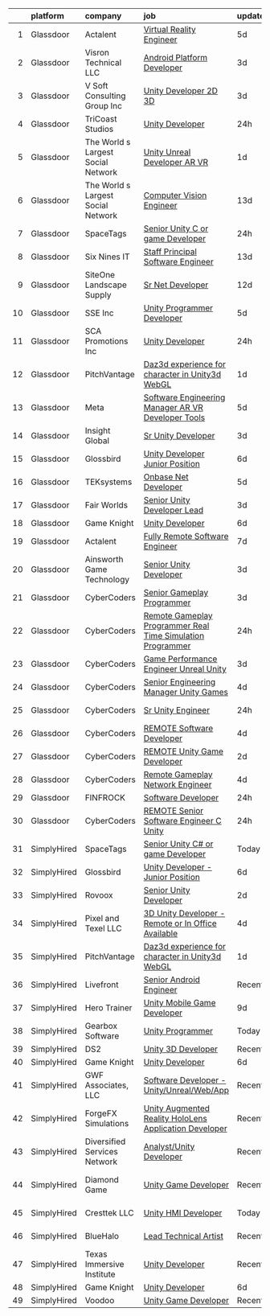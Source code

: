 

|    | platform    | company                            | job                                                                                                                                                                                                                                                                                                                                                                                                                                                                                                                                                                                                                                                                                                                                                                                                                                                                                                                                                                                                                                                                                                                                                                                                                                                                                                                                                                                                                                                       | update_time   | location              |
|---:|:------------|:-----------------------------------|:----------------------------------------------------------------------------------------------------------------------------------------------------------------------------------------------------------------------------------------------------------------------------------------------------------------------------------------------------------------------------------------------------------------------------------------------------------------------------------------------------------------------------------------------------------------------------------------------------------------------------------------------------------------------------------------------------------------------------------------------------------------------------------------------------------------------------------------------------------------------------------------------------------------------------------------------------------------------------------------------------------------------------------------------------------------------------------------------------------------------------------------------------------------------------------------------------------------------------------------------------------------------------------------------------------------------------------------------------------------------------------------------------------------------------------------------------------|:--------------|:----------------------|
|  1 | Glassdoor   | Actalent                           | [Virtual Reality Engineer](https://www.glassdoor.com/partner/jobListing.htm?pos=127&ao=1110586&s=58&guid=000001825d51d665ad93300225617779&src=GD_JOB_AD&t=SR&vt=w&ea=1&cs=1_c8bdda1e&cb=1659423020969&jobListingId=1008033850812&cpc=8795CF9063CD573D&jrtk=3-0-1g9el3lkkkf37801-1g9el3ll5j475800-0aa8e40a427aeb13--6NYlbfkN0ChYVx_I3yfZ_JDY3EFoivtqvi_stwnZ_kRt8Dowt_l_d1ydueao4NE-oUleRJ4yhhjW0oGMxw4CQVfqhnvEBj14dnMlP06aDxnwWxkir_sF2xqFwtFXLJU7_XBQsvANfW3jXqCYceGX_qqgPezvO9jGbI2pUQT-j0qXhIghZYjq0kvXJhMujDeieUPo5onRXTorUD3d2VZIbGKkHdL9eMAUyRWENMkvbw4haoQVqyKbpq3hGPs0iUQL4RhjgTWNAKkbnSFnIZfULZx38PomK5Sq_NwRcXh8XYfCporzNtG9UjAthJX_I5CY_ewqR44sdUGwmIVW_2eY0qmSWfDWQfQxWeLts_YKZ7lx6I8EO1Sb5YwiuqSlK9LIuf-YqAd8-YBDOgkNu7HcgFtf_G6uVcdjPwYF3f4R3umMLbMnfvzHlaadGbjY_juV_aZiNmL5VY6CTTIQbOCI4zuNFHnirSUJ3l40t_wfIrj_uRro75thuEEPf0W-K7a8nEub6muXB-B_-21gImHWUyNdjgrm8rp0N6g9Dun8CZOLT-Q8YI7_ivE46ObG-ih4Cg_ymrysaBm7qFNP1yu2IHkNId_YYSY9S2h7tygNsDsVJ4mQnjP_xO0qmJ3-Fg_nYfevIXOVrGjJynebmXiLikLPm1NyeUQ65I61PInE2r88bejZ0Iunfj0vp2-aIscZYpb8sE_AEXL3nBBBflX-lT3MXcJyIX9B3kJ5cSwajo6XU80_qmIZQ1LgaZg1_aY465GoWKu1Wp0JmfdZxTM3YDZ2QhdX2QbsQoi-9w_CCGplIQ-1fOHps7jTAmyCxThkPVmvHUTGREYo9n8UrHqjJiC9aaiumbG3pXT91Gz_22yfkZ9c4WdO_VUumCNUBQgTe6K5IyUgiiayPb2JE5INzieLgsIG-OMvibxbgUEX-Qw34t5vXAgbTv7TBiwCmWPeQnwcYoBdNGzAlUWsLd7Iw1JeuZXdXw0)                                                                                                       | 5d            | Chandler, AZ          |
|  2 | Glassdoor   | Visron Technical LLC               | [Android Platform Developer](https://www.glassdoor.com/partner/jobListing.htm?pos=120&ao=1110586&s=58&guid=000001825d51d665ad93300225617779&src=GD_JOB_AD&t=SR&vt=w&ea=1&cs=1_69b4da36&cb=1659423020969&jobListingId=1008038071569&cpc=F4EED0218A761C36&jrtk=3-0-1g9el3lkkkf37801-1g9el3ll5j475800-b295631597de1779--6NYlbfkN0Az8Xa21yQutTy3z9jzJmWbFbWpWskvPKWDGVf3MK8TfodwN2rb4NImWsomyw4RteMK1WHxoprEc9rZVjVPlrz7kTvdordZOdR5u_wmVcyGFwzsJIAnfDO1WUqVLKoR1i96DM1fGAvTy5s-c86AGDjiut67SMlU6e7yULDpK4FCVp1jD31elPXTnlXAY-ApbQwFUEwwMj-TRPjJbQdFAeZRxmIzpMVbnNETm12sZ-3nxiUaotLUX8a9ZgPTJHwdy3XcPMbAQbwQ4GhXy6emwVxDrztUUPmZHCeTXCTgmFPc0PPDnO_9VB7oM0eQV8J5Dmuv4LX5LXCp1CpIlFu-F7PcGpqrNfLZsaF-UpijJkoJPPt24FUCKsKTm3Ss_5rTlDixOXL-SqPAz2I22d60EqV35VsrKrpoqpjuw3AQc9uwhCSihWrVRfyaDPGCFh7kcywVIStVyGC9-xu-HF_aGwWaTLL7BGFP4tazC19sGgTHJMHuysytK1f5bDSOrPg93iF2k3qaXFQRkg%3D%3D)                                                                                                                                                                                                                                                                                                                                                                                                                                                                                                                                                                         | 3d            | Remote                |
|  3 | Glassdoor   | V Soft Consulting Group  Inc       | [Unity Developer   2D 3D](https://www.glassdoor.com/partner/jobListing.htm?pos=113&ao=1110586&s=58&guid=000001825d51d665ad93300225617779&src=GD_JOB_AD&t=SR&vt=w&ea=1&cs=1_d2985b9a&cb=1659423020968&jobListingId=1008038008594&cpc=2CAED5C921A5F994&jrtk=3-0-1g9el3lkkkf37801-1g9el3ll5j475800-9a4a01b372ff3881--6NYlbfkN0D9RE-Si7ybiUgDiZLiiQYmpNk9Vbzm2gLbPAQW_p1zE3jUynzuC9mQeE4jvLF4MlSm36CescGx2H9d3YI0fVAn5prwo-RLWQRl_iwMVkZ6WLNFpLl_y3iVO_S9d5oC2ltUQyL-xm9HKGpi3r8xf5SsrsFpcevLABNYdw2hIoCqPNudL4vGDMg1L_m-yAFKz9_BLNGls4LC5YaDhALTUHdDrjHlIsWbmC_-M7zgCEmz9FODktm7vNDaJpG7Yyd7PkxBY8l-cxxI2x1OfJ2rksqlLFkJ9gWtSx5B8-7feWX4Wm1Ni1zp19XJ2dF37KW5bOLSoqiygiomQwLEq41ygUmxvnQqhWuQjPCrBo1R3V0GOpT4sOyGxhw9AdGMUiU1dI9eKtmMD2xoHYtZl0eRYccSfyxhGxpGAOARrtAYrqRO1rmUw9iHaAbqL_gMA7PYYtHAzNQum1-RYUdv5m1XS8EceL8nSp_H4rxOZjUOitFUkoQuf88d_ni-)                                                                                                                                                                                                                                                                                                                                                                                                                                                                                                                                                                                                        | 3d            | Oakbrook Terrace, IL  |
|  4 | Glassdoor   | TriCoast Studios                   | [Unity Developer](https://www.glassdoor.com/partner/jobListing.htm?pos=105&ao=1110586&s=58&guid=000001825d51d665ad93300225617779&src=GD_JOB_AD&t=SR&vt=w&ea=1&cs=1_359f0dd2&cb=1659423020966&jobListingId=1008045377097&cpc=883DC43018083D9A&jrtk=3-0-1g9el3lkkkf37801-1g9el3ll5j475800-d1f9ce74ba5d6ae6--6NYlbfkN0C-v_v8Df6QEx-0KfC6ubbCSEAcD-3k69Ud1N9sqWpk4oaUEBIQcnypH-ZQoYQAWSwtQzaQ4APFVx8IMv68zsYh-Vq9Bw8-WTCByPmkGg6-0kz9zmCF9WP0j7w_Bj6c1BwGhna_7aQ6xU5Oo2_kkoppP_lT4uVGQYv36qCKjzMSjXGVint0sGpbpNklweBsNYlGi5UoURrPH14UXa-PsUDr7F980Nu49q5ah_9O8R5AqsOzqajyX3U4we17mmmc-_6BVHXjuOAcnA76X3kbyCjxPqKjh2gEDhKUKjuFKJL_gWk-uR1MVGkxuzmJ2hZsNpzjptc56IA0yXagFZCaNkWNQmQEExuYgeWxlWi42DRZ6GcXrIBWTNkx_ict4MXSTyznWkYL1qtf9UgKhfe2nxo0iEsSozxCnERlDHg9ztGuxkOcazCFPDbtzpP_aIu44nRx2yedAm6OXs6uefJE_nWp7vG7L8kKKHoJYxP_ZZ3yjBYBh3fzz6y5cPJPRLjp0rU32XujHo6bwg%3D%3D)                                                                                                                                                                                                                                                                                                                                                                                                                                                                                                                                                                                    | 24h           | Westminster, CA       |
|  5 | Glassdoor   | The World s Largest Social Network | [Unity Unreal Developer  AR VR ](https://www.glassdoor.com/partner/jobListing.htm?pos=115&ao=1110586&s=58&guid=000001825d51d665ad93300225617779&src=GD_JOB_AD&t=SR&vt=w&ea=1&cs=1_f665754d&cb=1659423020968&jobListingId=1008042375696&cpc=3DB599BF2F4828F0&jrtk=3-0-1g9el3lkkkf37801-1g9el3ll5j475800-f494ee243d38d501--6NYlbfkN0DSgjPPcnEdvoK3uuxfISLALE6pB1FR7YSHOr_tSg5_QGIhoz_2VqUepdcKLBLI_zRVnZbHpaOUUg4zxA3YNJqfgCq-9o0liKzrVYmTrr_XDVnqIg3IFXNOjuKyMfftGZmcup85RVP1_M3P6WAr9I7CFCQ97cF5i0P5r4PJSMbs2tcTlq4Tns384seg8KmDrJKYVolJWYoy_Hc_A4gJj3DzrsVpuOVQmEjh5yw0dwFxvDT7ZeV8cjibmVjIpOICm8KMzC5uJ2CA43wXbjn0yTu_ZbFBGTQyIUa-00t_V46fZDEMU74_S65I5lrgv4vnlgZirXB34Yd4TwvRBk1qb1IHidllHnh0RtqG9z6lNjA8y1NZ3cz0GJjEg2SJI-ORm7lwB6YV2KvwzjmjamJjwIZhKlgWbbVfE_L4odcGnsJNLgwuhXTbuDFwazJyWPCs2mFMsYjIM3vQGKqKZpyzkd4KC0Y9X8ssUyx0hT7VSj1SKDiS5DUGeKY12IWnwiTFjpzJaNoYoyggKEUN_t2sxBSL_W_-oD86h_c0nwTJj5syuVkW-SKqxOMx4lFsRKMTa8l4DpGSLr8j_oxmVj8DubEH)                                                                                                                                                                                                                                                                                                                                                                                                                                                                                                 | 1d            | Sausalito, CA         |
|  6 | Glassdoor   | The World s Largest Social Network | [Computer Vision Engineer](https://www.glassdoor.com/partner/jobListing.htm?pos=116&ao=1110586&s=58&guid=000001825d51d665ad93300225617779&src=GD_JOB_AD&t=SR&vt=w&ea=1&cs=1_cacb92fc&cb=1659423020968&jobListingId=1008016092350&cpc=723ADC3DFE402989&jrtk=3-0-1g9el3lkkkf37801-1g9el3ll5j475800-3d6004a19f2b5383--6NYlbfkN0DSgjPPcnEdvoK3uuxfISLALE6pB1FR7YSHOr_tSg5_QCn410VK5Ds4bQGcKtrI54_urjgcqwktlQZeIDvjbd7sMbA5gnhA_l4KE5fLH9VXOELgC33_D_fNtopS_25WJNRKlKtLnhICZr5wlKcy7_AqiPf7PGqIsyope6sbucOqxixnSXeQRaKdnwLMkkxnOy2ORTjYntiQ9lr-huRfirB3i7qQslRDoj17eGr8uBf0OL80-USg6QP19GYTrXkmqZzU9S_Of9BqpMYcXgxrCFtYJGjR6E9lfkakEsvTEse2xPhjA2PH2IQYgTQjVJ2wSYDWrcM8soWUA_izA2FLu3OzuxDDKfssEvymezdBe2H0OnW83KCWXCkeWhoiwIsDsJ3A82gnAE4I24TxrnzhV4YBCa3eoJji-IdtwAyumdVCLTv4L92Q4pe32r_HPZcTHGTi8_mmOKIoswXaUmyfypfJGYTic0Fzyc6OkH7Sym_7TuV_yteiubyEdjFteUyBq47X0io2t5EB9eU_agAkN0JOYzcNYJ-rc0JUSmL1RYx3xAwKGUSR-MF-1A7E2CfDPhhWZmamS8DlHl9CveoNu9T3)                                                                                                                                                                                                                                                                                                                                                                                                                                                                                                       | 13d           | Los Angeles, CA       |
|  7 | Glassdoor   | SpaceTags                          | [Senior Unity C  or game Developer](https://www.glassdoor.com/partner/jobListing.htm?pos=107&ao=1110586&s=58&guid=000001825d51d665ad93300225617779&src=GD_JOB_AD&t=SR&vt=w&ea=1&cs=1_90335855&cb=1659423020967&jobListingId=1008044924626&cpc=56C4EA4A1A191A49&jrtk=3-0-1g9el3lkkkf37801-1g9el3ll5j475800-6cf5f399b28c6351--6NYlbfkN0BUVF9cqJXqdFDsrpxoGIhdnz07wL-gW_U5nrZAHPRhGVzrfnHyhdN1EPN8I7ZiQaxplMz9EJF9vxzvQnPArqQqftQpTXcRLSd7gVgkUliHbiHAwV18JGisEYi3xNpBGvahPVXwgZRUXCfYbekES6VlaAAY6iUiwa1D1RtpgKJR3J2o4_SXw4dJ6eqxn6pmlEKoXf_9g2mxR14kcCopQ2cLzuS7b5SAbEm4A7y4TEpWVox0X9JeQu4Xbgl95BeJBGz1Rh25iuuafQp_u6u_dQOJOxQoS3ph0fcLNniHG0hPPDtCEK_gJdhDW4OffbeKzM_yi_hz0ZLIg1SYNpJjvOndfetO1GTxnnD10tnL4N9UNv8dbpRykGDPUuLtYEo3hZvs77zKgBpUR61sv5BTCLmju8rNEasl4Mxug5TLAnmOVmp9mGhnbx0XBRP1hTM0sdsRfAT92mxoXNVTDx-Wk1nzTVHdEpUMNS8Ba_54VVyzRWKQaJuLHIhIVQgKXd-jQg4%3D)                                                                                                                                                                                                                                                                                                                                                                                                                                                                                                                                                                                | 24h           | Arizona               |
|  8 | Glassdoor   | Six Nines IT                       | [Staff Principal Software Engineer](https://www.glassdoor.com/partner/jobListing.htm?pos=110&ao=1110586&s=58&guid=000001825d51d665ad93300225617779&src=GD_JOB_AD&t=SR&vt=w&ea=1&cs=1_62729c3c&cb=1659423020968&jobListingId=1008015857908&cpc=9C4F014304452074&jrtk=3-0-1g9el3lkkkf37801-1g9el3ll5j475800-176a73aa6de55cba--6NYlbfkN0AOSml12aSMQPbmP2VMwFLgGFdlPMkcjPvu9rc-s-jzjEJa-GMvn-cVFWSDGyJ9_dHZYlnLq-uB7bWhc_BAlngd0VhoMTKxKiGBxNkPTi-Sgcl9ThMt2q-jajrtRLfMVwXlGFAobkOsmifB5_hH86Hsr8OnslIpbAP1c4eMJLrwiId9N_ThLUsojnul-SZxZIAjTeeTxZwfzP91e-gZZQ0d6AFni5_Nq-eYoNdYNCCxsWD2Yiqj1n7MxKRyOTZeOQg-LbPFDjsVvnBlcv5d4BMoaUqJYMKiCWVCVj8l_vKuDQAmKe4dmI58nKCqAPO-AXeuF3__ak9bcI8EU-dzEIilydjwHBIXwrk-rScC7Wm415bfDmZ5wIkChxtU37ipmnhx-JBiKXp8IilKTsiVtnuBTiHbDaqp064tXko1bNRCaMmtUxwAC59-QHvpfAhd88aWAP3ltivIHXgildlpPa7npMAjXLlCuVs%3D)                                                                                                                                                                                                                                                                                                                                                                                                                                                                                                                                                                                                                | 13d           | Remote                |
|  9 | Glassdoor   | SiteOne Landscape Supply           | [Sr  Net Developer](https://www.glassdoor.com/partner/jobListing.htm?pos=112&ao=1110586&s=58&guid=000001825d51d665ad93300225617779&src=GD_JOB_AD&t=SR&vt=w&cs=1_09d26771&cb=1659423020967&jobListingId=1008018293202&cpc=8795CF9063CD573D&jrtk=3-0-1g9el3lkkkf37801-1g9el3ll5j475800-fcc33e705efec28e--6NYlbfkN0BVsixFmlULvrVjrGCDWzEhmv5gBx-GdJJMNrok3jEs-2GpYzHNuS9AlqbVNZYyjALesSuw0uS7Fjr4vmd_0rK20igKMM2wv1N8rCRW9IxxtTGIesTMf7NIRXijbtLBdJ5EjmgkVUiVKqU0ZjPonIn_ZIDusuXV10P68RC2Abvy-qaAF0Pja3jDtG_w-qeJrkjTqOdxppDl0hGiY6adUDC8qSlo-F_weU1y5hvjp6x1gzheU9ukz9i1HPxUKEpxcmK8S-7pSlaLfxQfuZbfBFP2YnZtSE-YrOY8IqZ-BzEJtv2GEURvIoLdNfBUQ3tQ1aeaha1Qookd6oMPVBx7oyOdMejYcm4UVBTbeB-yFF3I9sX_JcI1akTgL_RekDH01LkyTmCMcJIendkqC01AZ9sUuxTDHX-22URsh4bOakWYBQBJR-Ny2l4ma4R5mulaay3aIsikfPdUAzxfgP-jiEOrZQ8tnPo7K_N8D3pPLIssWDsWsYGLd_1ekRchASVs99mel1MqgYe4qNFQaqPxN9k7bDKh6H8my7WaQV1GcIC1VVyaWRpXFaZCt-G6BysBfrTADssw8QJUZQE2hQiHq-WHvs3Zrl0S4PJpz21FXBTw12-65Ho0SdFlbbi7YPWrrwGCcICqc9rJAsK2xoNZ25Np4afFjV8BI31_TXUAo-iKGUsyVIkXKP0TWuB0KBtkqqNZMcf6OeTmzE8pJAsCzz_8)                                                                                                                                                                                                                                                                                                                                                                                   | 12d           | Roswell, GA           |
| 10 | Glassdoor   | SSE  Inc                           | [Unity Programmer   Developer](https://www.glassdoor.com/partner/jobListing.htm?pos=108&ao=1110586&s=58&guid=000001825d51d665ad93300225617779&src=GD_JOB_AD&t=SR&vt=w&ea=1&cs=1_25ed6813&cb=1659423020967&jobListingId=1008032952269&cpc=61E17551093C17CB&jrtk=3-0-1g9el3lkkkf37801-1g9el3ll5j475800-c60d7b5e97d280c9--6NYlbfkN0AtlW_omU2Xx3W-19HQ_drmTKCWebiHnmA5lS5PDL5G8VZrnQuVcD_r9GbyfiHorOaVlqJFcRuC1tCYXXK5McGjtzs1ZBWqtl6s_28ZvrycVHNB-dJV-WNASvb4z_IRjy9G800QBPtoWhyEF-J9jMGnGMskKsuKQflc6YHbTIhhYVP3OUbaGisWKhNoFkq1gg6fAiwsAJd4hHOYANw4QpYOnGRrYzGb_50TnXNztUE8tgasvekoqXCSJ5D11nRLBqGq46ctjh73WdZmoAYjTskWXvsM4aTa1gWm4ofGQX-TEIayMfx96Yfv1a_1-9lhIWAWAIgn6DDm8ge3fgKU7XFOf3xpyqfF7uKi7QN7vkT14bULEPlPAKESB_kBE7u2fiPYw-VAzczjT-CbuV-ec7gz0x6fYwFZVKsH3opHcX1Zok_Q0Rl79evhSfnezZXIunos129rcEOxGCfX2QXVkK5sI1Dl41zEX4xwkQM9FtFQ0ia30RYTUKwCDWFBaUsBb_tXmjiqAtkN4A%3D%3D)                                                                                                                                                                                                                                                                                                                                                                                                                                                                                                                                                                       | 5d            | Jacksonville, FL      |
| 11 | Glassdoor   | SCA Promotions  Inc                | [Unity Developer](https://www.glassdoor.com/partner/jobListing.htm?pos=104&ao=1110586&s=58&guid=000001825d51d665ad93300225617779&src=GD_JOB_AD&t=SR&vt=w&ea=1&cs=1_931769b1&cb=1659423020966&jobListingId=1008044540481&cpc=235F38378B0CF412&jrtk=3-0-1g9el3lkkkf37801-1g9el3ll5j475800-8d5fbf2228f1c08e--6NYlbfkN0CGk2nZkYo_9FB79XId18OpQDHY6g94ONhdUJpB4SBwer5q8kV_jzNpveeNS5OfFTS-zbA0Ccrb2PfPN4L4axPFku2_b8ZVmNT_fx9zWAQo0ML6qy8w53ry5sZ122YUK8nYYZNiHhQd8jJnxpNJPefAOCesyVSmE3lPK2FkETtpKEkqYNQKBEtkAcdsrC1d1r1KvXzCBYEusrSMKcUH6z792-WcMaGALXMBLYCVw95ZjXFosUza6_LzpsOCVi4SdVniM0gi5GXzXtmDCrXL7ATkL_oE_fQ_Hysfl68eIQtzv_SWSOJTT1lXjSevqbLb0JLLBBPE9xqACpslfWLX9vvm7G590U6bZVo6tiDil1i_z6yOqq_maOMYfFR1rnJ3nW-GLuyDpk-WPiYIgSICo2dGRi926nuCOlEOwfbZbswlDOqDDild06HuB725bgdfwPavZxqQyaJO69yOq2i4b-ltcL0oOWY3hEo7-8hv3n2byrB_7DdTfoTlIZ9J1xOfmYNyEAICAxD-Yw%3D%3D)                                                                                                                                                                                                                                                                                                                                                                                                                                                                                                                                                                                    | 24h           | Dallas, TX            |
| 12 | Glassdoor   | PitchVantage                       | [Daz3d experience for character in Unity3d WebGL](https://www.glassdoor.com/partner/jobListing.htm?pos=109&ao=1110586&s=58&guid=000001825d51d665ad93300225617779&src=GD_JOB_AD&t=SR&vt=w&ea=1&cs=1_c87eab23&cb=1659423020967&jobListingId=1008042183520&cpc=76BDADE3D6D9A820&jrtk=3-0-1g9el3lkkkf37801-1g9el3ll5j475800-2d925dfc83a4c43a--6NYlbfkN0CnvnrZV6i1JGX1yqycrBVKxG_QbmFGo1hJvaAPDrdCVZ8yoQV_d4S0xUhNM-dH_1A5pP-pXzd5Ltk35FeWGELA4tM9OpVNAaKCl4oDM2bslPC15-Xpj1OSVVxbNUHn23I4feMXQy0B9AWcC7dWCgnuF-Kj2f27SL6sXo8qXOa0Nz5dzMoFjHXTkt4cIvdUtlePNAlwn9wvNscH0q3QJ4RZh0UwtqqAxLQrZBH7wOf0SjgTvchFSCydb3EwSt6WwX_nMaNOq6qyzjusllrc0S2H4LMh2DU7LR_Oxk2yEC_gRYnt9kaa2aVPJC0R1WL6uia3NFaM8Hn78JgJoLCZSHsILuZGNdApSZ1BOZ46qN_hoG7BzJYV9lufk9v8DZfwoHmu90kymHvvtsrdKgZKocdN3gJc8jIjIMv1BwCUPrLkc4sqGO1zBFQeIsPToJbQ-hMZibxUxh2tlZE-ArdQOsh24r9oRe7W40yYfymm_I1893DbbKdz49ww7QuWYFEObHPcbLWfiYVqMA%3D%3D)                                                                                                                                                                                                                                                                                                                                                                                                                                                                                                                                                    | 1d            | Remote                |
| 13 | Glassdoor   | Meta                               | [Software Engineering Manager  AR VR   Developer Tools](https://www.glassdoor.com/partner/jobListing.htm?pos=111&ao=1110586&s=58&guid=000001825d51d665ad93300225617779&src=GD_JOB_AD&t=SR&vt=w&cs=1_d21f66c3&cb=1659423020967&jobListingId=1008033314231&cpc=9DC6E4D8324653EE&jrtk=3-0-1g9el3lkkkf37801-1g9el3ll5j475800-2b621683bd873ed9--6NYlbfkN0DYl4UJW4r1Vl7FEn6T9F-rD9lpC-0oMJVSiWjK_MGUd8e8cHXcpv6KPyjLHZEfqkU7WcSZuXbmZfIUhhQ_HFC5L9AvTXuL3VHBavrUq3c4Mw-5YietqrUjyiCjTMKXU0rAyjymil50WMpzrjIuTkp2EReeXYNeQBhc0YOnDi-DVMWBl_Z0NF7SoX3QJwYOsgiK4dk__AXSgLCdhNO6MdR-b7pzYMSZulsrhwXMtdWC9DcpGTRny36gEildsUTmy1crne9VN3VU5gcOj0cdre3R0CDfP-pjC4kROW68I0HEZoqlXMy8OX7L7xyu6COG3ovHUmZPogIFA7dXxx9fgXu4TI7bJ7B7xCKHyQvSUxK_2PMjXWNRdbZf8MD_w87kTAZJ8xFAUjI6SAJu1TnoAFN0p7LDVvMmylVgf0L5Cy0CdmcfxzwAw0qfIkcj5UKrN-W-qfPfQOmfrHdc6K0ek7EpP5u7gaB1SHOW39R6zICe7cR955iVylGTsXOZlYSdPrvPplSapX60yQbvj68LCa2IYfalCGkhTNIcunodMjBWIZLt4ZumGqceIwn31K9_AlLc4WIK3mSRb6vQpglWqfvk0Mtbs2kUOBSmEJRDUbvUk95qZ5PpQ6l-xd1hNXnj6IaoWuXfVVHqcXdwNMt6pNIMzmLndcNl-mCwsaQllKy-bhhMoFoY_5_JM7DPWV8a8taDSxeJFc00VNuEFO0ya08-aYXCu7T2zJgYHKfODiWv5kHf4rZX0js1cFvGiKVaHW1Qo8Pz1HXQk0BQHut5PwmFcwwzNjZqdLDEFKQn8dLQUxlUrMmilq9_dNKywNHZWZl6E7OyNIhFhDLb_8PMM0tS-z4SwWCcqa8yo5rYqvSHrrVTMC7c1c4VjTuLUEq8l4a0ovNgoc2OD1rj8Z_Haojg-VfzzdXAY-IjI022_xFEWHjWO0dt_4tYx1EOrJZdXWZkw-3Om4cNfCevswxzG2-gkh-2m-b8G9x89jeIe-oYDerkqdg6EYH0NAeWxgaQJYUr0h06CCHNAR2qMxjVoic_zG-bk9F98-I%3D) | 5d            | Remote                |
| 14 | Glassdoor   | Insight Global                     | [Sr  Unity Developer](https://www.glassdoor.com/partner/jobListing.htm?pos=126&ao=1110586&s=58&guid=000001825d51d665ad93300225617779&src=GD_JOB_AD&t=SR&vt=w&cs=1_7c26b79b&cb=1659423020969&jobListingId=1008038278685&cpc=F41FEAB56D215062&jrtk=3-0-1g9el3lkkkf37801-1g9el3ll5j475800-e19aa6b1c1b417fa--6NYlbfkN0BKkHZu3wF05EeDimN_p6sYpKCMArvwa95YdH7UpkaBCqc7l59Erwqcl-ZxWPl_M-nMFrIrP2HCqaSz8OJtbndy3ElnA6s2NjEZrg5NfOJACGd3KfWXulvqsyNY-KeSEd65AOfi0YfAvLuYoYQhDVkeXir-2GY0vJJvgUfToR9cNfEZqlDnNJS2L3Im7FrH16qBx67xIXpXyswfNqfRL6TasEuC2QcWraktvXkWnT7v2Q0Yqr7rAO3V7Ckz13gbknCmsbbQotCnVniicmjpNgfqqBKYT9UcPCDfl6eJxJPjls9fMOnzHKMlrky9aDLE2m1i7QQhjGv2A1Nnw8tMxkRw4Zx4liOLR0g5nV8BUuQy32weH2azOZ7aUNlrSKF7MAbv8cBb5i4J5WjAKtIEADNEMyKd_lueUk8aq8r7t6hmAQHnBx4JcAMTRRaRsv-1Id8M4GpNfluE7gu8V7IPwrklRwq29Pq2pSI%3D)                                                                                                                                                                                                                                                                                                                                                                                                                                                                                                                                                                                                                                   | 3d            | Cleveland, OH         |
| 15 | Glassdoor   | Glossbird                          | [Unity Developer   Junior Position](https://www.glassdoor.com/partner/jobListing.htm?pos=130&ao=1136043&s=58&guid=000001825d51d665ad93300225617779&src=GD_JOB_AD&t=SR&vt=w&ea=1&cs=1_30dc1ef3&cb=1659423020969&jobListingId=1008029944967&jrtk=3-0-1g9el3lkkkf37801-1g9el3ll5j475800-151576934f07d12e-)                                                                                                                                                                                                                                                                                                                                                                                                                                                                                                                                                                                                                                                                                                                                                                                                                                                                                                                                                                                                                                                                                                                                                   | 6d            | Remote                |
| 16 | Glassdoor   | TEKsystems                         | [Onbase  Net Developer](https://www.glassdoor.com/partner/jobListing.htm?pos=121&ao=1110586&s=58&guid=000001825d51d665ad93300225617779&src=GD_JOB_AD&t=SR&vt=w&cs=1_ec3d2142&cb=1659423020969&jobListingId=1008034370842&cpc=451933188B21919D&jrtk=3-0-1g9el3lkkkf37801-1g9el3ll5j475800-0ca14e4fe02f0af5--6NYlbfkN0AuKz8EBO1xHDEL7V2YF9xF3dC_I9B9i-Zw2Jh8clPMK9BxhHDJszxSyW718EipT5PPxAi5weMtksqF2vHBJ1G3YOgLiPeHRisl0cNCROr7fHRVG8GJ_IWmEd-ORzkrENZOOQbWIU9klR3w_H39LluH1zlO64Npoc8gR3MbTLQDhBirq39XGIZXNAgis1S3Un3XSmDJQ1Ga2XTnnS3e8CD9MLVjpUZtYCI4rZKtloirhYQhMOcDHfKVFfLv-Pss_iRWvMWjUnIQEJTFZxb2QK0bx2SJSlyF8LQXUNAyVlEuZy0hdxR0rXdzw46izMEXA0DihrSNs3Y1ZTvFaLDTLs72IyqwCmWBLvVrB3LddVWvrA8I-T24H6cMldU4vnePkWLR219ZmJq9qBrzwVhj_kktqzYxUl6xD-Y1QV3KIG73KrYlQ0k_ZhxOI7xEaK8tigLmQKgaSwA4PnxrIc44ggHtEAeGJOZsuBkGEXjVkfE4l1gtKigOLRxtR0uEsnbup_KHUEj6tFWOUAP7rQkoS22QUUQ_KLoPGp-2jEMJox_Q2dqyrBaQXgoCK_ZmLZGNui2ciIxvLPLo0Q7pENrKhCOttshrI_kLMFfLmmAY-oUyaHldFb3xLexJV8Afby2hxaZjFupEmYX-SQPZEitQx09jfDA44H-KTvVLDEj8ru8DUNC5n2DTNIsxyr2H20b8-fAAhzIphYA0zxSiOHFggUs2udTFL3vBJyhwiNjGDvXpNSqfhErGfYUQV9GgK4FD4cVnBKKor7lvmeJdSbjkEe8fpirP3kUJfa7IY4hWiD6LVOxRGDspdnYPQPa78uTUql-eGVjNQMIPQvbs9ipA7mk2k02E_g-BxZ6PtYFTT1FGDsDJSGbKVyRL3nCLuGwdqQ-2dFKWHPHBN1H4pF1li5_ajKcM5-0YT3gAynV-K4eXf5lTO9EYqsfGjUnz4s6rNbY%3D)                                                                                                                                 | 5d            | Columbus, OH          |
| 17 | Glassdoor   | Fair Worlds                        | [Senior Unity Developer Lead](https://www.glassdoor.com/partner/jobListing.htm?pos=103&ao=1110586&s=58&guid=000001825d51d665ad93300225617779&src=GD_JOB_AD&t=SR&vt=w&ea=1&cs=1_f0633f65&cb=1659423020966&jobListingId=1008037874300&cpc=D1B7150B9C545245&jrtk=3-0-1g9el3lkkkf37801-1g9el3ll5j475800-c78d7d2a785a71ae--6NYlbfkN0DzaDHVbxJ-LJZej0v9fk4K-FwNocoxjQ_zxp68kPBvcgR9UG8IK_m_jS8O_DsHf7y43bGga1woVUi54H3orL6RGiYoqX4CISomll9vw9uPyj20MT5F67GNkBHi24dU8bIZqg4LFNHxJXh61vL95VMYGa0jBfyFJbQMAzxORxp1Vjjt7taI6ZiyBGLH7qt4NqMaIbd88gyQ-KE05kC54MKYm0qVhXpOJ7zAlEGbb4J3FF9sdZlVcvAsxA3W5llnQ0kHPtsnbQicayAorU_IZD6iWBSPoefZOWL3n1Sf4j-DnqR46IvECwoLWawMKhFKD7YfbgsZY2Qnm34-n3cgGjOYz2GRETFlptSSd33kQoofRr2GAY7G7KBThojg_x2q0unCqVlhtFMDlBvyhYsg_omwDn9xDrrzEUgiQxVD1fpa_aFPvwgOiM6cVW9SYFKXn5i9zj64kKs6zdRInBlcoA7YTMaIWyiSOkmQBjvFq7HeJWRpL3DI67b5sZb1BTbar9eoHWfCVcRqYA%3D%3D)                                                                                                                                                                                                                                                                                                                                                                                                                                                                                                                                                                        | 3d            | Austin, TX            |
| 18 | Glassdoor   | Game Knight                        | [Unity Developer](https://www.glassdoor.com/partner/jobListing.htm?pos=101&ao=1110586&s=58&guid=000001825d51d665ad93300225617779&src=GD_JOB_AD&t=SR&vt=w&ea=1&cs=1_89f7df7c&cb=1659423020965&jobListingId=1008032055088&cpc=9C4F014304452074&jrtk=3-0-1g9el3lkkkf37801-1g9el3ll5j475800-bac7e78836c4a3d6--6NYlbfkN0CN58sshrO6gM5m_xLiCzywlEx7J3Ic7XqhKZciExLCRDMpD9HyF5OmAOILyBi6JmHVFtJQCTSz-6IEuaCvoi26OWMqsKCJ9rNIuAa58Iwai8gKYaxcSqaAcKar_arilavrOjs4Fd2Gzz3AdxjQ4laPcz8WP9t3pMWyT0r1uuftEQoQylyf9_uTP0DIqboHrUU9PAsopVFX_va9khXJRZCUL0hrK1deskaV0csospyjqnKTBfq8saQVPqxsm1xlNMOSGe_0eeOOAgVvEMrW-6zBCM_0EL8Xueg8bZyuQDlJ52zpOhBqZe-CzkCq9xyZX-Oda5j1Ocea_SFBruVIuaC2YisTA875qsDy8ZE8BDxi8AFEdLCTiy2hyUWDfTpQSgvZcVJXNau3fXUg7qe_TPyeY6OX0Z1reklltyTpIxABH_uCBxtGqJEDPpSBB6EVzXqlJm3MiAkipizbf8miL2dE2s5Dwa081hKnwm68JKf_9tDacphO1tsN)                                                                                                                                                                                                                                                                                                                                                                                                                                                                                                                                                                                                                | 6d            | Remote                |
| 19 | Glassdoor   | Actalent                           | [Fully Remote Software Engineer](https://www.glassdoor.com/partner/jobListing.htm?pos=123&ao=1110586&s=58&guid=000001825d51d665ad93300225617779&src=GD_JOB_AD&t=SR&vt=w&ea=1&cs=1_9bc7d8f6&cb=1659423020969&jobListingId=1008029121795&cpc=2CAED5C921A5F994&jrtk=3-0-1g9el3lkkkf37801-1g9el3ll5j475800-807f6ee78a2b06b5--6NYlbfkN0ChYVx_I3yfZ_JDY3EFoivtqvi_stwnZ_kRt8Dowt_l_d1ydueao4NE-oUleRJ4yhj0FCJMAIhfxu9y04aW8ZITlN6kjhdSqT31U7PwY60R68lVNsXJeAY8evddcUQTFuOLH8GHEFr5u7e_F1uruJv7aFyXXU83cYAapRsPJLnOqmoyrSMdfxshLxfUuIqm5lWlsqTDyIJxLF7DOApiS8qKBwazx7KUgv1Peyk9ED2D4G97LSZh5evuOXW4Vzsj0lm3B3-4iVMD4vuCSOim2rcZceur9tmzmddL_k5tCjyGZpgiCcyBmka20MG_7z_0dlgE24ZGXJcqx5fdHc2vREtRTyHd6d5FIzBBstlTvrUI7bu-vha4E1U4-EGuj4lyUtxxpzilHCled06fC8xgTOOFVFF0qO2VXUWxktOUO1FMlzxPqRB8tV_MKJwO8sV9rhDszMwBpXS3mANokomd-WbrET83AMU3suk1j_6SzEtY0WqYVmClvHED6FMsRsHvyTTZQKG34sIjOyon2kjE3caannR7VinNBPTsH0wZz1Rw3GAt4uGEk9eggq_FLGshyiBvlqKAkeik_-3UuPlrtFxjLPuXH7WL2dAmn1AqVSc905yk0jWBWxugkgesC9D8e9PBgBY6IOsEZMO5FvJusl3bQkNdZJqQVsGVDUA8BpUv6bv-yv2dcSKqGJjCip2Y4h_9NgPjMd3HBK5DUh481umeT8zax_SpWn8ofdAKEvFkFTxtI3frkZY6bIjAvNlAtmsA6zvIUjVaiavmNowFXs6jKzvhlJIUqM3gQ-5S2ycy87uCbL54F2sFLzdaGY1PCTD9ubzIGaU5WCGa8t-IletBGh6H2IzPu0A4jQY8DT66Q7jpRV2Mg3JeccfDRzDDZCkkhD9__loJ_HY6VdMCKI1HrhZIc7oEmSEMUD2lrJVBLWa_pSEyEvfSSd74jndGBJyWWYASSrnUbaqe1WeOOH1h)                                                                                                 | 7d            | Warren, MI            |
| 20 | Glassdoor   | Ainsworth Game Technology          | [Senior Unity Developer](https://www.glassdoor.com/partner/jobListing.htm?pos=102&ao=1110586&s=58&guid=000001825d51d665ad93300225617779&src=GD_JOB_AD&t=SR&vt=w&ea=1&cs=1_b1e3b567&cb=1659423020965&jobListingId=1008038069760&cpc=ACBF47B84C432121&jrtk=3-0-1g9el3lkkkf37801-1g9el3ll5j475800-1bfea5d2e654dfaf--6NYlbfkN0AhTaXticpO8D1EV9nGWUa2G9Nr_0uERllJkF2KKfHsNPvgjthfJ6kYOPNlabBumo3XqtAg4fi9npJlXr8n0nliy9xy6fIh_K8TngwOLUexLDbOVwkhFmUnHsMmtlBOG87tx6tJ-CJdyZTi5oVCX_soOCJkfgVGhhLiY_ddvMg_soYNFVifJLhRyLfgAulCMJ9iPfoIUHsc-nLjKLRuCGljHi3Do3H6cWQacX1KI0DjmN2yl399ztnd_s1GsihGdCZOQcNWq2e5fasP5DJlZS5qrzfnjCEPwfb7hAtTNkr9jgUwgbEOrcSs28x42nC8k8R-2z740nedK8A7AH2H5e-_tHtOViuh-L7tDMbHlBA-dA8WB3DADYijrcj9jiDeRdPxYspRFM7qUQI4esuk809bvzHk0LebWJWCe3iZiJuvynf7MSC6MfN6U7NE_U-ba-khx_CZIwDxvE4yIJ_2F3lYIaxXmeqYPGREeTQOMMGv8bjbdYhdirJQbbvc-23E1dpkwZCCkBxSGQ%3D%3D)                                                                                                                                                                                                                                                                                                                                                                                                                                                                                                                                                                             | 3d            | Las Vegas, NV         |
| 21 | Glassdoor   | CyberCoders                        | [Senior Gameplay Programmer](https://www.glassdoor.com/partner/jobListing.htm?pos=128&ao=1110586&s=58&guid=000001825d51d665ad93300225617779&src=GD_JOB_AD&t=SR&vt=w&ea=1&cs=1_bcffc549&cb=1659423020969&jobListingId=1008038419042&cpc=8795CF9063CD573D&jrtk=3-0-1g9el3lkkkf37801-1g9el3ll5j475800-8fba5d5c10d651a6--6NYlbfkN0CpFJQzrgRR8WqXWK1qKKEqALWJw739KlKqr2H-MSI4eoBlI4EFrmor2FYZMP3muM3AyC5F4gtnZ_1IU5mFmNz-KWcRO7qf5asF6_vqxILPZjuCdYG4_OR0JsceuKYv6lGdyFf6h_unIBDY60IIftcUGJmbN7tx-_gbRNI0hd6sgTBfqvDj69fL1iQtMM_SYgq43LNACqOTaASMwZPmuoXBr6jm17dR3mgICidnUeAS5yyERulLueGbYKVCX4vwG0Vb-0cCHimX-SVnf-r1apUP9-tR6-WRHaX8gUT9jwkya9QcAGiXFwtveBl0MF9g35JLUYyCPt8p90Zxy4bb8CPrvunmIbkCh1zTseXPk5ci7WJjMAgVdYMXN_2UxMdv8kDgti7QSf-4VSePaZaCUxk-ouzEASGkmbFwc29qaHE3r_rUUzLA5WKOSgH8GbQs5Ed6bIyfX8iCfKuv0t1XX1KbK6adV2q2aQrqGS5gHngJAclkHgNL-ztqylkdH754TqFTx5XeWhyD7b3AD4ddzI4AZ_DABJTpqp0hs4aeozWdxpVeME0kdJ19amQd_cqkYy10l6HHtD1XZeYvc090I9h5xjI1XhM6Pim6RVmsr8xNwzZIMOcJwag5s5KlRFthy_VJdEdmU7VTrhfiYzp_YzZAxZCHF284807EMw-U9iCMjcKmYHfKiLmuUYXnhidIi_7CKpuoikJs4xirTGBj-TUvwUVWrWY8X7fVZcNMyM0C8iSq67l6EK0vRH6SXsnoeXs7JT0ymHYoi-cTJVbhx0aHBJkQAqSvIvVYQDbU0NaP3NkxQvaRa9lnKRxRsLmiDXetbjJgGuEdDNi4M6-y4ex6BW1WGA1SkKrPqSfWBQGpWHfrIb106Ttlx_EtuzR99_xVIlVUkf3C4SgSZ6ModL9dIUkPYf9grXSXJZaWl8qnS63Nnwo3onnpfFhEm8vcWX3_zr5YMbJw4ZNfR5v7i3yA)                                                                                                     | 3d            | Los Angeles, CA       |
| 22 | Glassdoor   | CyberCoders                        | [Remote Gameplay Programmer  Real Time Simulation Programmer ](https://www.glassdoor.com/partner/jobListing.htm?pos=124&ao=1110586&s=58&guid=000001825d51d665ad93300225617779&src=GD_JOB_AD&t=SR&vt=w&ea=1&cs=1_8711f924&cb=1659423020969&jobListingId=1008044825202&cpc=8795CF9063CD573D&jrtk=3-0-1g9el3lkkkf37801-1g9el3ll5j475800-4caf35bc9517786f--6NYlbfkN0CpFJQzrgRR8WqXWK1qKKEqALWJw739KlKqr2H-MSI4eoBlI4EFrmor2FYZMP3muM2r0j5h83pOc7OFWPuyPHLt6M6laSZRSxPskUtR9Wf1k2r77r5LlaxezZ7NT6tYe7MXH10saEGkiYdpBwVAQA_uQTCHLDxZkeUFWqArKRcfJIYIpEahiIN5qMIrH4Usz-rzS9yJCuVFf_XmOtBh4Aa7N85xXMYSQtgf_3GIvrVpyeXp_iZvenxIFJ8RQXEarQj4ue1YQzXeRPpCLnMBtDNl5firePwchEVOPyWkpL_j9xsyDKkpG-Px0bqgr9Y44uyRxsk839tfTgkKjZeJBpi2U_4q3jnuUZmzNmbThmvs00hh_NNSMc4yRu2HXbW1KIFOicAMX_qMwtoTiz6epwx4TqsZc59U_lPWMUNuT8mJajlPcYX8PqNC48_maBGSj9Fj9vDf6AzvENMlsj1IorkIrJhVMDussnBxEzi7fnAeOUWRIjf5TrMjZIHKgCNUWJCsGKiBpCXJ9Erbqe46WkbqWkMdqu2vWKU6kb07h-1i5WGfjWpWYWxNWqrxcHjUFvwxv2QFTIb8IwtIRDWxfQL0yt8oj7HNCGs68r1X-bQH3oVdx03ta61M11wPPbwmmZh4bdshCkIsxW46OulSGZDnshvk4Bjt2gK7TVJjJGzFK70p_Dt3eP2WRDr1WEQPKfHCOPihzTjLZtQjU092RllGw4TSk7PzRr3ehPhi4htuCU5Vjd2iratM7tsJiiveqlFo-dEejhCWwWfdf3zYVcPpeg-2wuegzdVRJasH4jucKdZlQtn71zptkIp98lTNxDZ18YMgyqcSEyGSJARkxlObPN3bmks4e4HDLKi6Fs0n8AUXO0D4RnpEnhPpNpFL7UhvL7QAFsONZS8i5v4s1oL9MoScRQXCnfroyRYzn3HW5Og-02-_JTg2z3lnTj39KbHDI-5Wtjr2CD9sGxDNaKb6ci2lnWutHt8%3D)                                                     | 24h           | Rancho Cordova, CA    |
| 23 | Glassdoor   | CyberCoders                        | [Game Performance Engineer  Unreal Unity ](https://www.glassdoor.com/partner/jobListing.htm?pos=122&ao=1110586&s=58&guid=000001825d51d665ad93300225617779&src=GD_JOB_AD&t=SR&vt=w&ea=1&cs=1_c7c2d5ad&cb=1659423020969&jobListingId=1008038419456&cpc=8795CF9063CD573D&jrtk=3-0-1g9el3lkkkf37801-1g9el3ll5j475800-3d9dca7809fbc5e5--6NYlbfkN0CpFJQzrgRR8WqXWK1qKKEqALWJw739KlKqr2H-MSI4eoBlI4EFrmor2FYZMP3muM3AyC5F4gtnZx9rBxlMsPPLzpo5FwzgKk1CxT8gKp9vQ5yuV89npa0otHC6fmaFjCUyHSvI4NGKUPWDQF_goNIcSaPzHEniHMrjFdO18ohh6x55yGgf-f10roVplX2fUfb2D2747QOiZD8vrh3mbLJPjcGeR0uiFFPzAVZxczOouzCmej4HFnc_hPPJOzfgl_r1p3s1Mivq2-B9vr2Q7HMuQR7Lvx7w62Ps5cHNYNL21mFyw8MxK6282m9zwO6Is7e65r1cJk-xp1wzeSaMNPG4DJUobt__2ZO3GJNjZieovGGdPa0MmzHTBABXQkglqKlMMuykUGeY9JjaFRiEiZ4x-IGTp9sMH0mXmL8hVDO7IX0w3501uysCK-8DE5h3T63naBXG3tfyQ-PPPxaXhvhaS4T040YK1V_YmC5YYN7VYFsyKnWDEsIE5Ujs5JqiEZDZgek6GfEBM-Rdcwjpn5ik41NqEoapdQVeSz9t7TVXr06k8AEcyqtxzbSzEEqKZ9Ml0qCM2H2Z1VA_Xv8G3pJoZs0DbgWe1OYAtDKNmzm11Cp6V4RyeHyT9i_zw5GkSNbnwcTYEQCMENW7itj2jKUy2R4rdnaJPTKNiAFaeZzR4wZq6w7gP0u_QjpobtmE8Wm0S1m6OlnZQteJam6cU5W0CC2AvxYdHV0O1fNw19B3q_80WpZy_TECs19m7McpYazRTcgwJ3RfgKyDmmu02RbmyCjwyS_ixsM0bLcIzJ9mET9Y86J6xH5I04teFCVhbyN0MOVNAYr3Zd8WhrwVy8P1AtEIHP2IcEuIWMB6G0KhTY9MxdJGNpyC746rFutP78jfWEBRMiM7TERXG4ljmGQcDV6zkIPLQM5p1pAI01w8w0NLR7Ue7Dq5VyHuSL0ZR-fn-XEhEne8sG_GAOGHmHEm6TFqfkJusq_nMJRhEFOaJg%3D%3D)                                                           | 3d            | Chicago, IL           |
| 24 | Glassdoor   | CyberCoders                        | [Senior Engineering Manager Unity Games](https://www.glassdoor.com/partner/jobListing.htm?pos=125&ao=1110586&s=58&guid=000001825d51d665ad93300225617779&src=GD_JOB_AD&t=SR&vt=w&ea=1&cs=1_8a71ba27&cb=1659423020969&jobListingId=1008035740229&cpc=8795CF9063CD573D&jrtk=3-0-1g9el3lkkkf37801-1g9el3ll5j475800-6fa6de181315e6ef--6NYlbfkN0CpFJQzrgRR8WqXWK1qKKEqALWJw739KlKqr2H-MSI4eoBlI4EFrmor2FYZMP3muM1kHeI-_o6Qc7K-Bz66xaKMxqiypOzxzK9sMez6bpdSX3s-4JpZbUSN5zpx-P-sFj5e5E5wtqFf4TRhSkE5ZBKvXj_n84Cd41yuoudG6dd29TU8PxuSOb335UbAY7ciCfVbA8hZHUDftjuQKzsxSbb51GQYiB82AmRqH0mJjs4fnmUNq7ylfxbVNlkkC0AGdCaVa7Z81jaWLdswUDhuQYkhOAKYaB81xyDgsEBCQhztKK6q-r3PankiLSU_i36jrNU-OC9r6O5eWoaO8hmo0AD9gKW9is2ITU42JLc4Ic4p54799i6OhsW_8js2ok_B_WxqYFgZzffIUW8u8TH2GAI-6FZ4FDadiySPDeBGlQe3__sMb_IHfJ6i7Z060xaZrEMaO7jqPSsq_WfE255WpTHzLiN4OdafAXiaAGgZd_wEkkamq0tKFa__lTvY10qS6JQy5yZpbF3fohyIVKtvI9GpbLEjt3HUv2bSCZ-WT2TRiC05fvNayXvzNpCIpNmVgTScnpxFRfqsFxVfS-hQFKuExcW9ZWYSHJ4XZLy6EkYTGYH1gpO9HLGwueiCBwiprNj1hVSiEkAaplxmqFIBW_u-n-zeAIjFiUu__PSk6_8SheCMqxt7sBUyqbu9rmt4X27rTg9w_ZPJK7dUX5_IUaEPQt8Pr0W-5F2m-HZXLrv3VDE5sZlbuiqeDNX2QSfUV-D0eERpcRizGXFwUMFHoxtzAn9YX4PekxBps9UA9WHtGRvtg8JiEHEDZojH90DZE7ZzL3FHgIqPaSGpW0S1T6itDlE-O-mEvMiydfonh79GgLHL07VNhiRtj_-gU7EnT8AG8NP83xlKzA5dhHZGErXovVB38sIs5nap_U84SZFmouwmAXTfzReTBQxB6YXkdl3db6o-6vxQKXgOAkf9F8AL)                                                                                         | 4d            | Las Vegas, NV         |
| 25 | Glassdoor   | CyberCoders                        | [Sr  Unity Engineer](https://www.glassdoor.com/partner/jobListing.htm?pos=118&ao=1110586&s=58&guid=000001825d51d665ad93300225617779&src=GD_JOB_AD&t=SR&vt=w&ea=1&cs=1_c19b8811&cb=1659423020969&jobListingId=1008044825541&cpc=8795CF9063CD573D&jrtk=3-0-1g9el3lkkkf37801-1g9el3ll5j475800-f0f5c99c63ccb005--6NYlbfkN0CpFJQzrgRR8WqXWK1qKKEqALWJw739KlKqr2H-MSI4eoBlI4EFrmor2FYZMP3muM2r0j5h83pOczT50Zs9Vt0c2ATtWA1cFExqSukz8gtk-4UrJLXeojIfr0C-wJnDwdd4056aNjEKY3KTUPGbTEXelONGQGzkewvFmfzQ2_q1-uG7UqKEaBxNze89YJ-u10sUDIuzl7C0HNXNTGrWS0-tqyxLHjZQsQlWXh8tSjrMvqOI4Tqm8aQm5xbBpw70f31EKTj1aGrUqcNUm5yS88g-xU5aMbk4aJ8jWB6fFiOAjQ-Coim2JEaxtISfpKN28_wZslr4MA9JNqRGeHGQfFOWU3A8i1v9bsjlItDsIZGIeowDw4ZdXG0--9nKc1aeAofdkEFQSFi13T6WwfhdIQZCmEYgZQzcoThlL1HmgCfe7kT8TqhZsLjuK13aFR7FN_wuEaAvbHn68spVWS1WS7ZaYTYp-9sbK2roCbgJyoG9WX2muU7vQhjGq_MQrETsD6QWpCUAOzo84_9wtOE1OFVLgrOfGWKxkWcRWW3idbPi0NspHWi8Rqc2RKQLJay9STn8-edlfQxuqK-p3wMOpMCiLhHa9RMc7fhio130WTGY_epKNSBP0Bzp9hIqT9qO2cB6d40fFvCuF5TBnOlpl5ctzlPM-oQ5bbRyZSW0NSwIcUVEz69nCGI7JRDJz-QPzfu_jQW9INRVdFNKiyWtgn3KAceQ3LNrvTgYpZ93c0fVj-K11tt_bDJBULN0zO3o162hG6DNUJiSi_oyQdD8cMHxG9BfLleAL6_U3Oo0HDAWn5fxyY4lMZzF6DNbGIwZsjHjWx_XB0aN5qHj93kvx-0glcwIMgSpu-J3wyM8IY-g3CbsIFrwqGGd9nl5yCfr159u-BmaNnHqvRSVWfqPdjrQN6DjPthlsbvzDDct7Qb_Kg5mft16Rr2ssecKsB7p_xip4dQmZtfyF2j_Coepsim_z9tW3-XRD04%3D)                                                                                               | 24h           | Los Angeles, CA       |
| 26 | Glassdoor   | CyberCoders                        | [REMOTE Software Developer](https://www.glassdoor.com/partner/jobListing.htm?pos=117&ao=1110586&s=58&guid=000001825d51d665ad93300225617779&src=GD_JOB_AD&t=SR&vt=w&ea=1&cs=1_715caa49&cb=1659423020968&jobListingId=1008035739319&cpc=8795CF9063CD573D&jrtk=3-0-1g9el3lkkkf37801-1g9el3ll5j475800-65ed6e793c116f83--6NYlbfkN0CpFJQzrgRR8WqXWK1qKKEqALWJw739KlKqr2H-MSI4eoBlI4EFrmor2FYZMP3muM1gAplSO3JlLAjWFOTsBG49ceiWGh87o1EntL5qcaWWa7ABj17G0YcaxjhY_I126BB5J5ESnuPcNHpIXIblp3M32-1swM2UL7Rcv80dgklgf9CWVgt8V18BR-_nVFYI3LwJqsV1QykQT_ariyNdrMHWrsm0gb0My7Q2646wY54JvCohcTj1ZhAdf7qO7gdn46PzQ5bFTbJ7siJt0a_KtZ7MN8mwumZ2iJhdoz8Qt89PxQESiqcw0jdlFcYmXdDcrGWAzMo34Kc7L8VH1prK_GvC7W-gkoq0_FGAfzR8Mlbqbo-1GsKUJO8TVwXrI8V7SdW9chdADoje7nHBw4CEEACKyYGv9q41vQiGcKcnctPm53Qesaklgj4PkSEeU7XFgtcd3c_o8BHPAbgowrsm_qAC9XzV-RFZ3iC8IZXIrFjXgPkQPGrjgbAPLXo2tOlH4NR7SpV76BcgBZ8g0vS8Td8PkWT3GTGWXBo4xGMY1sYfuDR3NU7XMneg9wYQONbEgEk4tfh7ALCDJ-1pPqKP7WEd47lCgv9xGytI7rcE-q75TvtWWghaPsEH6iGLTx0l33kLMtN3HCCmEYxkAdZyYdy9hI2PNy48S4Wqw4qaBbJu44MA6LMtJj6n4JbbUJmdvNs0NrdSHFhr6cZQVfvwbmJ4nto2nhcgGchEPfa4qjf39K70L7Em7mqp3oqQlP6n3iB_jA4-bZXLIv66mEvZ3Lhl6iOdMR3H6I-wksWHntDroaSIVl5oKUO2LqSxwOFuXcD4MML3rE5ySjAigmWTEvuiVSodngYN3I6Vn8Q6gzPc4paaYmR4TKkiGM2qolfIe87ayyDdTWzHpg0UNAk6uS8qFCwm90pZTWyLrtwzrF9zELrlQMCwfr_XPaII1dy2CZzsbmLmJy7y27ZkllKmx9dN)                                                                                                      | 4d            | New York, NY          |
| 27 | Glassdoor   | CyberCoders                        | [REMOTE Unity Game Developer](https://www.glassdoor.com/partner/jobListing.htm?pos=114&ao=1110586&s=58&guid=000001825d51d665ad93300225617779&src=GD_JOB_AD&t=SR&vt=w&ea=1&cs=1_a2ee0e65&cb=1659423020968&jobListingId=1008039688201&cpc=2CAED5C921A5F994&jrtk=3-0-1g9el3lkkkf37801-1g9el3ll5j475800-b2357962ab2c28f8--6NYlbfkN0CpFJQzrgRR8WqXWK1qKKEqALWJw739KlKqr2H-MSI4eoBlI4EFrmor2FYZMP3muM0G7vWMpAQU7fuTiUrrpaWb6Lwzh2cQwHE00wOc2mS-Fyo8o35_rpUI9lh7mzgAH-j5rnTNDcUTAfjDqOdu0DPK1EvB2jScC5NWudbQylvk7gDHyLCUJmnlKK0GQHlXoGdLiFYPVnVXBAn0hlJYFVa7M7LxlExEuQ0M3-vTPlUh7nwgtmWk0kMN4O5s8Ygo5DcG7pLKpZgsPs1aoJ2oaG8-DOsKOd12xPk4mMQG1O-s2nHmNutH5pQFAx2mCYL8E4LDPCItzeMkdCD46W-AngsWlyVr4jx0R5rJi0q8-KlGstCK_WFVfpGJjKewPfKHxon02QutwJrWiX020-Z-GX_Uua0QyaJWeQLjh49hY-Z8tQHCQEUKdpmcuZETvddqi3gYvl0xwftOEXru2UPMAzgT0cEUmzwyY7sQmCFS17cWYl7OILPj45ATSiUcq2rSdu4K2OrB-qAiv6xcyGikbwT59nEyBXms098QOOoUN1ZRUAKIQMY-1X3q33Y6KBwwlOqgNLisBJU6icTi62yvvcP-VxVKsVfRUr3iLqH78wPSzeH2A5hWTVYAKXTNdDByn5PCZswR312Zva-sxUgNckZPeKeqyPjqFFOwmRIO8BWxMNowzqr0H_8mreSNHaRLuowBtZsHqEWzwwL7A4PUTzSFQccrTtAlRKzwHP6ZpFsGpjZKQcog90fH9fse2f4Km4xK5TLm0luNqvxU9JlgxNHsOMzMx-wCAAfuTzL7PZg8Js2nbFzeP9hxEukXB3hh_XVNSch5xfJCELUFsJfSMqMhSFEgMeeNpOyTS9wK0FchK4sOrenIfdC_GpNdrMCPZQcLv0jbWD4oiIvxE9ncyH6MPnDuwku9Baz6NayOdA_wXj-Yz6UVlH0I9HKgSb0RGVFaLJmGp_WkFnK7HI9P31hnJEIm18n69rRwfbZ8A9NKAMlEkko83HwL)                                                                    | 2d            | Austin, TX            |
| 28 | Glassdoor   | CyberCoders                        | [Remote Gameplay Network Engineer](https://www.glassdoor.com/partner/jobListing.htm?pos=129&ao=1110586&s=58&guid=000001825d51d665ad93300225617779&src=GD_JOB_AD&t=SR&vt=w&ea=1&cs=1_ae62125d&cb=1659423020969&jobListingId=1008035739502&cpc=2CAED5C921A5F994&jrtk=3-0-1g9el3lkkkf37801-1g9el3ll5j475800-51afe9b5329df081--6NYlbfkN0CpFJQzrgRR8WqXWK1qKKEqALWJw739KlKqr2H-MSI4eoBlI4EFrmor2FYZMP3muM1gAplSO3JlLN1-43f1kx5v8Jl8Pfwul7nf8yjxv6ypX5vFbqa5JofJVlnk_Vfv5J0W6pEt2sS8QvmPU2kb9pdyivkQ8o_K8uGURjsYROLaCgwkZJAh7Faqelmzw57otibsq5l647SFS-8AehYsv6hqyJJRvGCzzU3M3ZILK6-cxw00AAqhzSpSE6prp-x3Ib3gzrubJlY7COuz0ToCFJUQp2qj8f42j7eabsin8RnD304LKsPI2lTdE9Ywa4QZIQJPOZytgavtg3lm9EzEQTwKhYB1UOgFl1Z2ywMLJmLB2HJyN59H8HG731YKA81S5E6ClIoBq-wPtJIvukFuGT4LMJgRHqVytp0R-3d7MQ5qb74bf3PHT13T4H0lrONxFy5_vRJL0xgsq0eW8kc1_7tXZQo1JKW4AuF97EKFVgXfMkgUYOFvfbYNlxwbpLTXSpSgyWS1uOgpJElOswIytp6vXBMy9VXT0wwzzTuOYeXJOeemkyCsMPMWngWBVkNkM8mp88-Vb7PFxpATTlVpThH1hz8DldTAosGCOV1nsZf_FESemQrv5NgqNhv_speiXO3Ubdp945_pCSeGsJBcwaci8vYrrcbC5u3o02w7nKg6zhGSUrfKjhTa-9Rh1h1GWeWffcckwHoHD1pD0sKruQfy50xd8BM9Fu0_DCak5mIa72er7oaXfURc1VODcojbDeSQhte-JTydU6etwSAxrIusVii4LNfcUBS91UWLPCFSxhLzVmhXcwIhcA1KJ9VxbvvqGxSUXU1jgJrUWlYOFkfvCPW6FRNuLYdZB61LsPEn_brssrAkcInium03XzzfBy_3C3A2gyPv-uZgXNv80SfuQBo2thz7-_j0Dua9ClAzI1TJgk7z-qbIpd2EsyJe_S4iUpoa2k83glJC8mL4KkM9DnyXVxAH7vE%3D)                                                                                 | 4d            | Los Angeles, CA       |
| 29 | Glassdoor   | FINFROCK                           | [Software Developer](https://www.glassdoor.com/partner/jobListing.htm?pos=106&ao=1110586&s=58&guid=000001825d51d665ad93300225617779&src=GD_JOB_AD&t=SR&vt=w&ea=1&cs=1_9b860a79&cb=1659423020967&jobListingId=1008044791152&cpc=BFE8C4BF51BDD557&jrtk=3-0-1g9el3lkkkf37801-1g9el3ll5j475800-c937f3af8e32f05a--6NYlbfkN0C3s6SQssVyjM0TBjXC5cY90NsFTu6k7iXDnyh6Xjam_Ql48LVNep8gq_ukj6DHLvJThzj898JP32prCcUOkYg1RClsw1SK_ffn6NEkLSBLCw4OIMb8-JUVrYv5GtF6TXetsqsFlf3EIDPvI6uCQYqvsXBFxmx_sBKuIyOl_iT-efd_O2GjOYvm7-CE5n-PhalJHbW-AUgLFlNXyaEPaG4LAvDZXcJlEScYsvTr2yGQQruqkFugRH7rD0uLLPuklmyWS9LX1ztLYCEhYlnn3C5-zL1cBvwR5ss9Yw639dxH5aD4Phyd1-af6gm5SvEwCh7tNVjzr5iO1Ti2fGu8AcsBaYgeOkqEAmTKr1Ry-r36pm7o3bLWoentJTMTbEpZZTc4Hnt8I4qt9cU7cabHLstuaQxolJWdsCI1MegUrrDmawq0WfFPdQsOZ826gewpIJPZjLH1wFkMrlO63WzlEl_V1Tt7MEtUi1YqlGCJByVrOA_NYxh7GjBRNyOyzKBhK2Igbv4tMKvi5w%3D%3D)                                                                                                                                                                                                                                                                                                                                                                                                                                                                                                                                                                                 | 24h           | Apopka, FL            |
| 30 | Glassdoor   | CyberCoders                        | [REMOTE   Senior  Software Engineer   C   Unity](https://www.glassdoor.com/partner/jobListing.htm?pos=119&ao=1110586&s=58&guid=000001825d51d665ad93300225617779&src=GD_JOB_AD&t=SR&vt=w&ea=1&cs=1_5d6cb328&cb=1659423020969&jobListingId=1008044824936&cpc=8795CF9063CD573D&jrtk=3-0-1g9el3lkkkf37801-1g9el3ll5j475800-98237847f10a0a96--6NYlbfkN0CpFJQzrgRR8WqXWK1qKKEqALWJw739KlKqr2H-MSI4eoBlI4EFrmor2FYZMP3muM2r0j5h83pOc7Z3lK-05W4Ec43Jfo6jycGrOCA67Aa8wUtL3VWMS-c1nJmGfkcf5BBkIGR3EkdBPkI0Xa1FsTlvp4qynG6-W4YKyIV7jDBATHONJx4-5rwo3o-AO6qbKDjh195WC7fcRg5ZpVSM21AD8c3M0fnhsdbvHvQKs2jpM554yAom2e01Oc86X0J19JCxnbFBBTL7Prrbx-gkv80OvSC7i1naAqZ8jMMuNpDXqbYfESygLQZRSP_ABS9N1rY9FZS4doSyTBai3YwDZ32xLXB3HIdkf4Fui2UFvKKhqjS8TFwLY_RqC_ga3i2TFuxT6wywzTEVr-C2gU37GPQ9Q1yA5CuCA4hmH8mQ749qTIv_miYPr1ZU-kSDJvLIMUopW57MPwZwUgq_UfCHM4qA41m1Kbq81u5H6Ekfp8O8rd276HFRSRyqrl-w7gxmReN5t-zo7Ukk-28uC8yMH9Adv5440SCVzFQf1SsTZReFAA4tvvjKk22p5IAr13nfjEVOJekSLrXfOSls-o2gwqpMLFojH9f94sgf59iHhmO5uJJz3fUjr3ufqW-l4kH34ai1xGRxyiU9oJLKMtjBm7wqBdZIWWC7ocYnhI6TJ7vpVKdmde_wtZyQrSd_wM8Qd1Qg2sp5upfHrEiCHVkBaNxBUlM1fMfPC8xJX0dirWIsCSoGU2DrSwmtDm2Of3ORutCiWaL-mNkvI6vbmpRMxlOrbFtsctvVDlguvExuJ7SxCa1O_abfSwLnyROiEaJwyqPs9kNfGkwp8stzpFTmZKUOZXWJIKSFLTx0xHlUSIlwOGRJ_183IzlHmqNrHczLwgku7yAGfTp6_DZ4cSWyZcWGHh5giEi_AWu4pCSOw7RPeqfk9bhfbzFpQ25HVXafB8-K1ov41B7EOGAapSkU1Rte8wxxDNVTRa6bWe8zd4Cp_mSp4N9_hYos)                                                 | 24h           | Las Vegas, NV         |
| 31 | SimplyHired | SpaceTags                          | [Senior Unity C# or game Developer](https://www.simplyhired.com/job/c1SUiWwgk6PeDprPspAwNymtBDr_BMJObV651HRdyR6crcH-4q-TOA?q=unity+developer)                                                                                                                                                                                                                                                                                                                                                                                                                                                                                                                                                                                                                                                                                                                                                                                                                                                                                                                                                                                                                                                                                                                                                                                                                                                                                                             | Today         | Arizona               |
| 32 | SimplyHired | Glossbird                          | [Unity Developer - Junior Position](https://www.simplyhired.com/job/AIinGXjRehdbXHIdhgOF2CKZ7KaoNx0Oed2KBM-w9Nr0zCc7l-5VhQ?q=unity+developer)                                                                                                                                                                                                                                                                                                                                                                                                                                                                                                                                                                                                                                                                                                                                                                                                                                                                                                                                                                                                                                                                                                                                                                                                                                                                                                             | 6d            | Remote                |
| 33 | SimplyHired | Rovoox                             | [Senior Unity Developer](https://www.simplyhired.com/job/IP9QTj1B8MXLPbnie1wuzHUPPJrXfRXBkjD-l1JnZIttKusPm1PJIA?q=unity+developer)                                                                                                                                                                                                                                                                                                                                                                                                                                                                                                                                                                                                                                                                                                                                                                                                                                                                                                                                                                                                                                                                                                                                                                                                                                                                                                                        | 2d            | Remote                |
| 34 | SimplyHired | Pixel and Texel LLC                | [3D Unity Developer - Remote or In Office Available](https://www.simplyhired.com/job/ivlYfAH2SrBZEytAqOQ_YsxDKcUYJ0MlBDO63HorMxOmRqMqMcVbHg?q=unity+developer)                                                                                                                                                                                                                                                                                                                                                                                                                                                                                                                                                                                                                                                                                                                                                                                                                                                                                                                                                                                                                                                                                                                                                                                                                                                                                            | 4d            | Remote                |
| 35 | SimplyHired | PitchVantage                       | [Daz3d experience for character in Unity3d WebGL](https://www.simplyhired.com/job/O_tqLFr3ttkljRKcN88iELqHqthwDRO0tsLzdljiodlFETPP5sAcBw?q=unity+developer)                                                                                                                                                                                                                                                                                                                                                                                                                                                                                                                                                                                                                                                                                                                                                                                                                                                                                                                                                                                                                                                                                                                                                                                                                                                                                               | 1d            | Remote                |
| 36 | SimplyHired | Livefront                          | [Senior Android Engineer](https://www.simplyhired.com/job/GGVyAgw3pv4PFvKHhCtYhqdXeCe0mbTzB4BZAFQ70JAI3wp9enrU2A?q=unity+developer)                                                                                                                                                                                                                                                                                                                                                                                                                                                                                                                                                                                                                                                                                                                                                                                                                                                                                                                                                                                                                                                                                                                                                                                                                                                                                                                       | Recently      | Minneapolis, MN       |
| 37 | SimplyHired | Hero Trainer                       | [Unity Mobile Game Developer](https://www.simplyhired.com/job/xWspB4OCY15ivV8yoCWMKMnWMHJUbDzwnjYWd6YsZQR3UYj_M5PKPA?q=unity+developer)                                                                                                                                                                                                                                                                                                                                                                                                                                                                                                                                                                                                                                                                                                                                                                                                                                                                                                                                                                                                                                                                                                                                                                                                                                                                                                                   | 9d            | Remote                |
| 38 | SimplyHired | Gearbox Software                   | [Unity Programmer](https://www.simplyhired.com/job/UtSCEmx5XtxF9oTYJ6oJY_6hSXBj2jVTQlZGnZDUB_TNXOf4YnzXFw?q=unity+developer)                                                                                                                                                                                                                                                                                                                                                                                                                                                                                                                                                                                                                                                                                                                                                                                                                                                                                                                                                                                                                                                                                                                                                                                                                                                                                                                              | Today         | Frisco, TX            |
| 39 | SimplyHired | DS2                                | [Unity 3D Developer](https://www.simplyhired.com/job/QVj4NaAH2_9VLXJZjzzM39MjxciNRM0v_5PjupAtiwPTt12OYU-vnQ?q=unity+developer)                                                                                                                                                                                                                                                                                                                                                                                                                                                                                                                                                                                                                                                                                                                                                                                                                                                                                                                                                                                                                                                                                                                                                                                                                                                                                                                            | Recently      | Niceville, FL         |
| 40 | SimplyHired | Game Knight                        | [Unity Developer](https://www.simplyhired.com/job/TPCXx7J4ThFMPYooV0uo104Ok8Dxfe42kioQh-km8u8BHfk4_xf0xQ?q=unity+developer)                                                                                                                                                                                                                                                                                                                                                                                                                                                                                                                                                                                                                                                                                                                                                                                                                                                                                                                                                                                                                                                                                                                                                                                                                                                                                                                               | 6d            | Remote                |
| 41 | SimplyHired | GWF Associates, LLC                | [Software Developer - Unity/Unreal/Web/App](https://www.simplyhired.com/job/YEcslJTXNxqad2O9X9_5XjgeQnyJyE1ynPDtOtUBNxvpl0RTOaZFwg?q=unity+developer)                                                                                                                                                                                                                                                                                                                                                                                                                                                                                                                                                                                                                                                                                                                                                                                                                                                                                                                                                                                                                                                                                                                                                                                                                                                                                                     | Recently      | New Jersey            |
| 42 | SimplyHired | ForgeFX Simulations                | [Unity Augmented Reality HoloLens Application Developer](https://www.simplyhired.com/job/B57CKuMHiLAowz6F36Bn81d5fjPdIOPLau78tKhABCGYyjNZ7ZKgzw?q=unity+developer)                                                                                                                                                                                                                                                                                                                                                                                                                                                                                                                                                                                                                                                                                                                                                                                                                                                                                                                                                                                                                                                                                                                                                                                                                                                                                        | Recently      | Remote                |
| 43 | SimplyHired | Diversified Services Network       | [Analyst/Unity Developer](https://www.simplyhired.com/job/s9HPr-LNXrFycsOQ8YgiuB28tVkMdktsMEHqaz9-cPCyrkFwZocgZQ?q=unity+developer)                                                                                                                                                                                                                                                                                                                                                                                                                                                                                                                                                                                                                                                                                                                                                                                                                                                                                                                                                                                                                                                                                                                                                                                                                                                                                                                       | Recently      | Remote                |
| 44 | SimplyHired | Diamond Game                       | [Unity Game Developer](https://www.simplyhired.com/job/1J5Noq7E6ca28HWD70c5K47sYPIldH-q7euCADeC2GfKSCr5WyF2AQ?q=unity+developer)                                                                                                                                                                                                                                                                                                                                                                                                                                                                                                                                                                                                                                                                                                                                                                                                                                                                                                                                                                                                                                                                                                                                                                                                                                                                                                                          | Recently      | Omaha, NE +1 location |
| 45 | SimplyHired | Cresttek LLC                       | [Unity HMI Developer](https://www.simplyhired.com/job/D1n38NmD8zPoR2jcDrMNhZmYIEMLpIUsOFYqFbux_2l4CmGmUc2EpQ?q=unity+developer)                                                                                                                                                                                                                                                                                                                                                                                                                                                                                                                                                                                                                                                                                                                                                                                                                                                                                                                                                                                                                                                                                                                                                                                                                                                                                                                           | Today         | Raymond, OH           |
| 46 | SimplyHired | BlueHalo                           | [Lead Technical Artist](https://www.simplyhired.com/job/Wjuj_8GvrouGkI5GInMTsAVDyDnmD0dXLa8mRnChOYJPWpldqD68RQ?q=unity+developer)                                                                                                                                                                                                                                                                                                                                                                                                                                                                                                                                                                                                                                                                                                                                                                                                                                                                                                                                                                                                                                                                                                                                                                                                                                                                                                                         | Recently      | Rockville, MD         |
| 47 | SimplyHired | Texas Immersive Institute          | [Unity Developer](https://www.simplyhired.com/job/xsx4ESwUMkdjW7C0uYGMcHDZ2mGpny2HahBniUJtGFO86Bd48YzTXA?q=unity+developer)                                                                                                                                                                                                                                                                                                                                                                                                                                                                                                                                                                                                                                                                                                                                                                                                                                                                                                                                                                                                                                                                                                                                                                                                                                                                                                                               | Recently      | Remote                |
| 48 | SimplyHired | Game Knight                        | [Unity Developer](https://www.simplyhired.com/job/TPCXx7J4ThFMPYooV0uo104Ok8Dxfe42kioQh-km8u8BHfk4_xf0xQ?q=unity+developer)                                                                                                                                                                                                                                                                                                                                                                                                                                                                                                                                                                                                                                                                                                                                                                                                                                                                                                                                                                                                                                                                                                                                                                                                                                                                                                                               | 6d            | Remote                |
| 49 | SimplyHired | Voodoo                             | [Unity Game Developer](https://www.simplyhired.com/job/NLFQkH33HD_35Ds9kXakUpzo0YFJySLM-k9B6PMS8pvyK5pcffPR_g?q=unity+developer)                                                                                                                                                                                                                                                                                                                                                                                                                                                                                                                                                                                                                                                                                                                                                                                                                                                                                                                                                                                                                                                                                                                                                                                                                                                                                                                          | Recently      | Remote                |